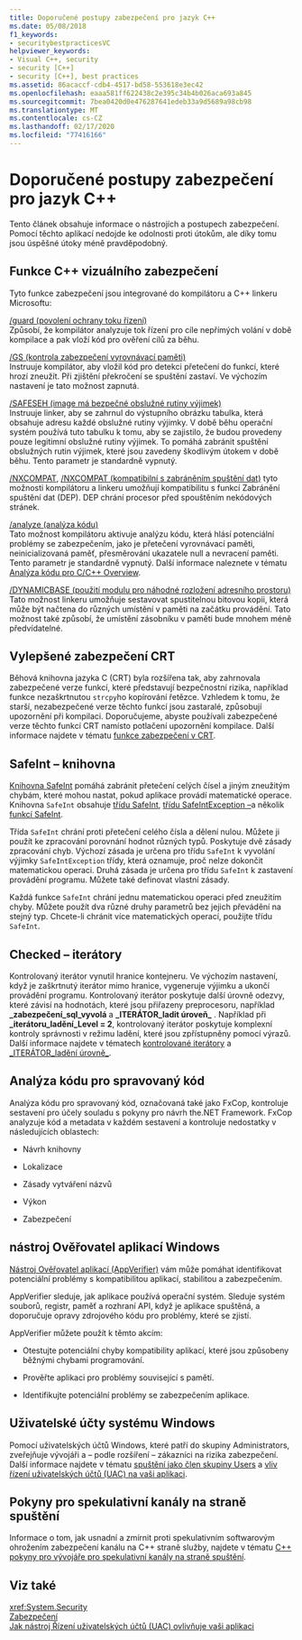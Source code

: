 ```yaml
---
title: Doporučené postupy zabezpečení pro jazyk C++
ms.date: 05/08/2018
f1_keywords:
- securitybestpracticesVC
helpviewer_keywords:
- Visual C++, security
- security [C++]
- security [C++], best practices
ms.assetid: 86acaccf-cdb4-4517-bd58-553618e3ec42
ms.openlocfilehash: eaaa581ff622438c2e395c34b4b026aca693a845
ms.sourcegitcommit: 7bea0420d0e476287641edeb33a9d5689a98cb98
ms.translationtype: MT
ms.contentlocale: cs-CZ
ms.lasthandoff: 02/17/2020
ms.locfileid: "77416166"
---
```

# <a name="security-best-practices-for-c"></a>Doporučené postupy zabezpečení pro jazyk C++

Tento článek obsahuje informace o nástrojích a postupech zabezpečení. Pomocí těchto aplikací nedojde ke odolnosti proti útokům, ale díky tomu jsou úspěšné útoky méně pravděpodobný.

## <a name="visual-c-security-features"></a>Funkce C++ vizuálního zabezpečení

Tyto funkce zabezpečení jsou integrované do kompilátoru a C++ linkeru Microsoftu:

[/guard (povolení ochrany toku řízení)](../build/reference/guard-enable-control-flow-guard.md)<br/>
Způsobí, že kompilátor analyzuje tok řízení pro cíle nepřímých volání v době kompilace a pak vloží kód pro ověření cílů za běhu.

[/GS (kontrola zabezpečení vyrovnávací paměti)](../build/reference/gs-buffer-security-check.md)<br/>
Instruuje kompilátor, aby vložil kód pro detekci přetečení do funkcí, které hrozí zneužít. Při zjištění překročení se spuštění zastaví. Ve výchozím nastavení je tato možnost zapnutá.

[/SAFESEH (image má bezpečné obslužné rutiny výjimek)](../build/reference/safeseh-image-has-safe-exception-handlers.md)<br/>
Instruuje linker, aby se zahrnul do výstupního obrázku tabulka, která obsahuje adresu každé obslužné rutiny výjimky. V době běhu operační systém používá tuto tabulku k tomu, aby se zajistilo, že budou provedeny pouze legitimní obslužné rutiny výjimek. To pomáhá zabránit spuštění obslužných rutin výjimek, které jsou zavedeny škodlivým útokem v době běhu. Tento parametr je standardně vypnutý.

[/NXCOMPAT](../build/reference/nxcompat.md), [/NXCOMPAT (kompatibilní s zabráněním spuštění dat)](../build/reference/nxcompat-compatible-with-data-execution-prevention.md) tyto možnosti kompilátoru a linkeru umožňují kompatibilitu s funkcí Zabránění spuštění dat (DEP). DEP chrání procesor před spouštěním nekódových stránek.

[/analyze (analýza kódu)](../build/reference/analyze-code-analysis.md)<br/>
Tato možnost kompilátoru aktivuje analýzu kódu, která hlásí potenciální problémy se zabezpečením, jako je přetečení vyrovnávací paměti, neinicializovaná paměť, přesměrování ukazatele null a nevracení paměti. Tento parametr je standardně vypnutý. Další informace naleznete v tématu [Analýza kódu pro C/C++ Overview](/cpp/code-quality/code-analysis-for-c-cpp-overview).

[/DYNAMICBASE (použití modulu pro náhodné rozložení adresního prostoru)](../build/reference/dynamicbase-use-address-space-layout-randomization.md)<br/>
Tato možnost linkeru umožňuje sestavovat spustitelnou bitovou kopii, která může být načtena do různých umístění v paměti na začátku provádění. Tato možnost také způsobí, že umístění zásobníku v paměti bude mnohem méně předvídatelné.

## <a name="security-enhanced-crt"></a>Vylepšené zabezpečení CRT

Běhová knihovna jazyka C (CRT) byla rozšířena tak, aby zahrnovala zabezpečené verze funkcí, které představují bezpečnostní rizika, například funkce nezaškrtnutou `strcpy`ho kopírování řetězce. Vzhledem k tomu, že starší, nezabezpečené verze těchto funkcí jsou zastaralé, způsobují upozornění při kompilaci. Doporučujeme, abyste používali zabezpečené verze těchto funkcí CRT namísto potlačení upozornění kompilace. Další informace najdete v tématu [funkce zabezpečení v CRT](../c-runtime-library/security-features-in-the-crt.md).

## <a name="safeint-library"></a>SafeInt – knihovna

[Knihovna SafeInt](../safeint/safeint-library.md) pomáhá zabránit přetečení celých čísel a jiným zneužitým chybám, které mohou nastat, pokud aplikace provádí matematické operace. Knihovna `SafeInt` obsahuje [třídu SafeInt](../safeint/safeint-class.md), [třídu SafeIntException –](../safeint/safeintexception-class.md)a několik [funkcí SafeInt](../safeint/safeint-functions.md).

Třída `SafeInt` chrání proti přetečení celého čísla a dělení nulou. Můžete ji použít ke zpracování porovnání hodnot různých typů. Poskytuje dvě zásady zpracování chyb. Výchozí zásada je určena pro třídu `SafeInt` k vyvolání výjimky `SafeIntException` třídy, která oznamuje, proč nelze dokončit matematickou operaci. Druhá zásada je určena pro třídu `SafeInt` k zastavení provádění programu. Můžete také definovat vlastní zásady.

Každá funkce `SafeInt` chrání jednu matematickou operaci před zneužitím chyby. Můžete použít dva různé druhy parametrů bez jejich převádění na stejný typ. Chcete-li chránit více matematických operací, použijte třídu `SafeInt`.

## <a name="checked-iterators"></a>Checked – iterátory

Kontrolovaný iterátor vynutil hranice kontejneru. Ve výchozím nastavení, když je zaškrtnutý iterátor mimo hranice, vygeneruje výjimku a ukončí provádění programu. Kontrolovaný iterátor poskytuje další úrovně odezvy, které závisí na hodnotách, které jsou přiřazeny preprocesoru, například **\_zabezpečení\_sql\_vyvolá** a **\_ITERÁTOR\_ladit úroveň\_** . Například při **\_iterátoru\_ladění\_Level = 2**, kontrolovaný iterátor poskytuje komplexní kontroly správnosti v režimu ladění, které jsou zpřístupněny pomocí výrazů. Další informace najdete v tématech [kontrolované iterátory](../standard-library/checked-iterators.md) a [\_ITERÁTOR\_ladění úrovně\_](../standard-library/iterator-debug-level.md).

## <a name="code-analysis-for-managed-code"></a>Analýza kódu pro spravovaný kód

Analýza kódu pro spravovaný kód, označovaná také jako FxCop, kontroluje sestavení pro účely souladu s pokyny pro návrh the.NET Framework. FxCop analyzuje kód a metadata v každém sestavení a kontroluje nedostatky v následujících oblastech:

- Návrh knihovny

- Lokalizace

- Zásady vytváření názvů

- Výkon

- Zabezpečení

## <a name="windows-application-verifier"></a>nástroj Ověřovatel aplikací Windows

[Nástroj Ověřovatel aplikací (AppVerifier)](/windows-hardware/drivers/debugger/enable-application-verifier) vám může pomáhat identifikovat potenciální problémy s kompatibilitou aplikací, stabilitou a zabezpečením.

AppVerifier sleduje, jak aplikace používá operační systém. Sleduje systém souborů, registr, paměť a rozhraní API, když je aplikace spuštěná, a doporučuje opravy zdrojového kódu pro problémy, které se zjistí.

AppVerifier můžete použít k těmto akcím:

- Otestujte potenciální chyby kompatibility aplikací, které jsou způsobeny běžnými chybami programování.

- Prověřte aplikaci pro problémy související s pamětí.

- Identifikujte potenciální problémy se zabezpečením aplikace.

## <a name="windows-user-accounts"></a>Uživatelské účty systému Windows

Pomocí uživatelských účtů Windows, které patří do skupiny Administrators, zveřejňuje vývojáři a – podle rozšíření – zákazníci na rizika zabezpečení. Další informace najdete v tématu [spuštění jako člen skupiny Users](running-as-a-member-of-the-users-group.md) a [vliv řízení uživatelských účtů (UAC) na vaši aplikaci](how-user-account-control-uac-affects-your-application.md).

## <a name="guidance-for-speculative-execution-side-channels"></a>Pokyny pro spekulativní kanály na straně spuštění

Informace o tom, jak usnadní a zmírnit proti spekulativním softwarovým ohrožením zabezpečení kanálu na C++ straně služby, najdete v tématu [ C++ pokyny pro vývojáře pro spekulativní kanály na straně spuštění](developer-guidance-speculative-execution.md).

## <a name="see-also"></a>Viz také

<xref:System.Security> <br/>
[Zabezpečení](/dotnet/standard/security/index)<br/>
[Jak nástroj Řízení uživatelských účtů (UAC) ovlivňuje vaši aplikaci](how-user-account-control-uac-affects-your-application.md)
